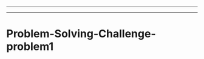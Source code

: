 ---------------------------------
-----------------------------------------------------------------------------------
# Problem-Solving-Challenge-problem1
